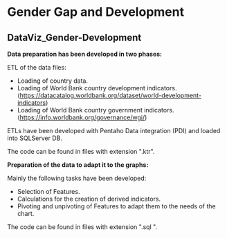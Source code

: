 # Gender Gap and Development
## DataViz_Gender-Development

**Data preparation has been developed in two phases:** 

ETL of the data files:
- Loading of country data.
- Loading of World Bank country development indicators.
  (https://datacatalog.worldbank.org/dataset/world-development-indicators)
- Loading of World Bank country government indicators.
  (https://info.worldbank.org/governance/wgi/)
 
ETLs have been developed with Pentaho Data integration (PDI) and loaded into SQLServer DB.

The code can be found in files with extension ".ktr".
 
**Preparation of the data to adapt it to the graphs:**

Mainly the following tasks have been developed:
- Selection of Features.
- Calculations for the creation of derived indicators.
- Pivoting and unpivoting of Features to adapt them to the needs of the chart.

The code can be found in files with extension ".sql ".
